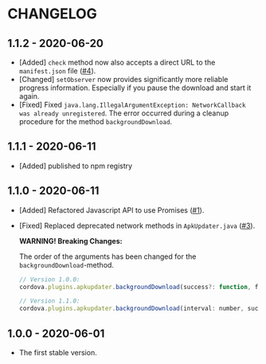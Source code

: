 # CHANGELOG

## 1.1.2 - 2020-06-20

- [Added] `check` method now also accepts a direct URL to the `manifest.json` file ([#4](https://github.com/kolbasa/cordova-plugin-apkupdater/issues/4)).
- [Changed] `setObserver` now provides significantly more reliable progress information. Especially if you pause the download and start it again.
- [Fixed] Fixed `java.lang.IllegalArgumentException: NetworkCallback was already unregistered`. The error occurred during a cleanup procedure for the method `backgroundDownload`.

## 1.1.1 - 2020-06-11

- [Added] published to npm registry

## 1.1.0 - 2020-06-11

- [Added] Refactored Javascript API to use Promises ([#1](https://github.com/kolbasa/cordova-plugin-apkupdater/issues/1)).
- [Fixed] Replaced deprecated network methods in `ApkUpdater.java` ([#3](https://github.com/kolbasa/cordova-plugin-apkupdater/issues/3)).

    **WARNING! Breaking Changes:**

    The order of the arguments has been changed for the `backgroundDownload`-method.

    ```javascript
    // Version 1.0.0:
    cordova.plugins.apkupdater.backgroundDownload(success?: function, failure?: function, interval: number)

    // Version 1.1.0:
    cordova.plugins.apkupdater.backgroundDownload(interval: number, success?: function, failure?: function)
    ```

## 1.0.0 - 2020-06-01

- The first stable version.

